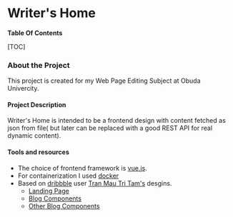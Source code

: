 Writer's Home
===

**Table Of Contents**  

[TOC]

### About the Project
This project is created for my Web Page Editing Subject at Obuda Univercity.
#### Project Description
Writer's Home is intended to be a frontend design with content fetched as json from file( but later can be replaced with a good REST API for real dynamic content).

#### Tools and resources
 - The choice of frontend framework is [vue.js](https://vuejs.org/).
 - For containerization I used [docker](https://www.docker.com/)
 - Based on [dribbble](https://dribbble.com) user [Tran Mau Tri Tam's](https://dribbble.com/tranmautritam) desgins.
   - [Landing Page](https://dribbble.com/shots/6146897-Mi-Travel-CTA-Free-Download/attachments)
   - [Blog Components](https://dribbble.com/shots/6106369-Mi-Travel-Blog-Style-2-Free-Download/attachments/1309975)
   - [Other Blog Components](https://dribbble.com/shots/6408939-Mass-Stories-Fashion-Sketch-Template)
